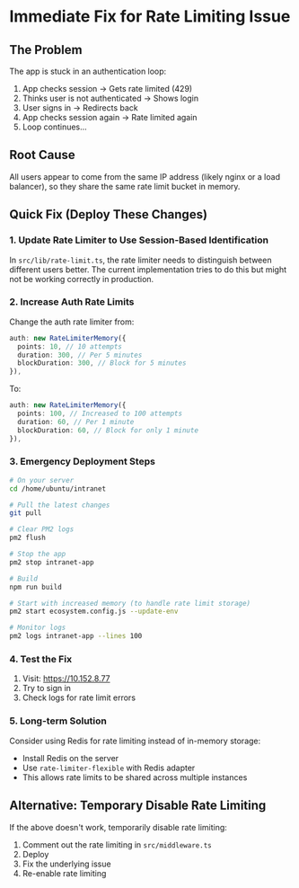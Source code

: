 # Immediate Fix for Rate Limiting Issue

## The Problem
The app is stuck in an authentication loop:
1. App checks session → Gets rate limited (429)
2. Thinks user is not authenticated → Shows login
3. User signs in → Redirects back
4. App checks session again → Rate limited again
5. Loop continues...

## Root Cause
All users appear to come from the same IP address (likely nginx or a load balancer), so they share the same rate limit bucket in memory.

## Quick Fix (Deploy These Changes)

### 1. Update Rate Limiter to Use Session-Based Identification

In `src/lib/rate-limit.ts`, the rate limiter needs to distinguish between different users better. The current implementation tries to do this but might not be working correctly in production.

### 2. Increase Auth Rate Limits

Change the auth rate limiter from:
```typescript
auth: new RateLimiterMemory({
  points: 10, // 10 attempts
  duration: 300, // Per 5 minutes
  blockDuration: 300, // Block for 5 minutes
}),
```

To:
```typescript
auth: new RateLimiterMemory({
  points: 100, // Increased to 100 attempts
  duration: 60, // Per 1 minute
  blockDuration: 60, // Block for only 1 minute
}),
```

### 3. Emergency Deployment Steps

```bash
# On your server
cd /home/ubuntu/intranet

# Pull the latest changes
git pull

# Clear PM2 logs
pm2 flush

# Stop the app
pm2 stop intranet-app

# Build
npm run build

# Start with increased memory (to handle rate limit storage)
pm2 start ecosystem.config.js --update-env

# Monitor logs
pm2 logs intranet-app --lines 100
```

### 4. Test the Fix

1. Visit: https://10.152.8.77
2. Try to sign in
3. Check logs for rate limit errors

### 5. Long-term Solution

Consider using Redis for rate limiting instead of in-memory storage:
- Install Redis on the server
- Use `rate-limiter-flexible` with Redis adapter
- This allows rate limits to be shared across multiple instances

## Alternative: Temporary Disable Rate Limiting

If the above doesn't work, temporarily disable rate limiting:

1. Comment out the rate limiting in `src/middleware.ts`
2. Deploy
3. Fix the underlying issue
4. Re-enable rate limiting